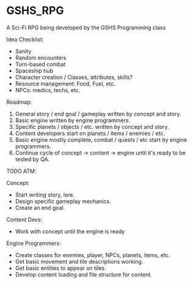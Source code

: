 # GSHS_RPG
A Sci-Fi RPG being developed by the GSHS Programming class

Idea Checklist:

* Sanity
* Random encounters
* Turn-based combat
* Spaceship hub
* Character creation / Classes, attributes, skills?
* Resource management: Food, Fuel, etc.
* NPCs: medics, techs, etc.

Roadmap:
1. General story / end goal / gameplay written by concept and story.
2. Basic engine written by engine programmers.
3. Specific planets / objects / etc. written by concept and story.
4. Content developers start on planets / items / enemies / etc.
5. Basic engine mostly complete, combat / quests / etc start by engine programmers.
6. Continue cycle of concept -> content -> engine until it's ready to be tested by QA.

TODO ATM:

Concept:
* Start writing story, lore.
* Design specific gameplay mechanics.
* Create an end goal.

Content Devs:
* Work with concept until the engine is ready

Engine Programmers:
* Create classes for enemies, player, NPCs, planets, items, etc.
* Get basic movement and tile descriptions working.
* Get basic entities to appear on tiles.
* Develop content loading and file structure for content.
